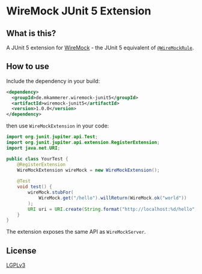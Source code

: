 # WireMock JUnit 5 Extension

## What is this?

A JUnit 5 extension for [WireMock](http://wiremock.org/) - the JUnit 5 equivalent of [`@WireMockRule`](http://wiremock.org/docs/junit-rule/).

## How to use

Include the dependency in your build:

```xml
<dependency>
  <groupId>de.mkammerer.wiremock-junit5</groupId>
  <artifactId>wiremock-junit5</artifactId>
  <version>1.0.0</version>
</dependency>
```

then use `WireMockExtension` in your code:

```java
import org.junit.jupiter.api.Test;
import org.junit.jupiter.api.extension.RegisterExtension;
import java.net.URI;

public class YourTest {
    @RegisterExtension
    WireMockExtension wireMock = new WireMockExtension();
     
    @Test
    void test() {
        wireMock.stubFor(
            WireMock.get("/hello").willReturn(WireMock.ok("world"))
        );
        URI uri = URI.create(String.format("http://localhost:%d/hello", wireMock.port()));
    }
}
```

The extension exposes the same API as `WireMockServer`.

## License

[LGPLv3](https://www.gnu.org/licenses/lgpl-3.0.html)